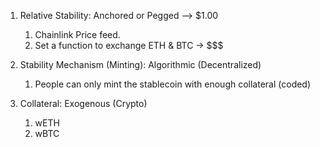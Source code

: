 1. Relative Stability: Anchored or Pegged —> $1.00

   1. Chainlink Price feed.
   2. Set a function to exchange ETH & BTC -> $$$

2. Stability Mechanism (Minting): Algorithmic (Decentralized)

   1. People can only mint the stablecoin with enough collateral (coded)

3. Collateral: Exogenous (Crypto)
   1. wETH
   2. wBTC
